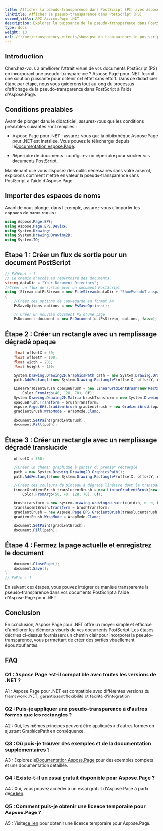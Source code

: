 ```yaml
---
title: Afficher la pseudo-transparence dans PostScript (PS) avec Aspose.Page
linktitle: Afficher la pseudo-transparence dans PostScript (PS)
second_title: API Aspose.Page .NET
description: Explorez la puissance de la pseudo-transparence dans PostScript avec Aspose.Page pour .NET. Suivez notre guide étape par étape pour des documents visuellement époustouflants.
type: docs
weight: 13
url: /fr/net/transparency-effects/show-pseudo-transparency-in-postscript-ps/
---
```

## Introduction

Cherchez-vous à améliorer l'attrait visuel de vos documents PostScript (PS) en incorporant une pseudo-transparence ? Aspose.Page pour .NET fournit une solution puissante pour obtenir cet effet sans effort. Dans ce didacticiel étape par étape, nous vous guiderons tout au long du processus d'affichage de la pseudo-transparence dans PostScript à l'aide d'Aspose.Page.

## Conditions préalables

Avant de plonger dans le didacticiel, assurez-vous que les conditions préalables suivantes sont remplies :

- Aspose.Page pour .NET : assurez-vous que la bibliothèque Aspose.Page pour .NET est installée. Vous pouvez le télécharger depuis le[Documentation Aspose.Page](https://reference.aspose.com/page/net/).

- Répertoire de documents : configurez un répertoire pour stocker vos documents PostScript.

Maintenant que vous disposez des outils nécessaires dans votre arsenal, explorons comment mettre en valeur la pseudo-transparence dans PostScript à l'aide d'Aspose.Page.

## Importer des espaces de noms

Avant de vous plonger dans l'exemple, assurez-vous d'importer les espaces de noms requis :

```csharp
using Aspose.Page.EPS;
using Aspose.Page.EPS.Device;
using System.Drawing;
using System.Drawing.Drawing2D;
using System.IO;
```

## Étape 1 : Créer un flux de sortie pour un document PostScript

```csharp
// ExDébut : 1
// Le chemin d'accès au répertoire des documents.
string dataDir = "Your Document Directory";
//Créer un flux de sortie pour un document PostScript
using (Stream outPsStream = new FileStream(dataDir + "ShowPseudoTransparency_outPS.ps", FileMode.Create))
{
	//Créez des options de sauvegarde au format A4
	PsSaveOptions options = new PsSaveOptions();

	// Créer un nouveau document PS d'une page
	PsDocument document = new PsDocument(outPsStream, options, false);
```

## Étape 2 : Créer un rectangle avec un remplissage dégradé opaque

```csharp
	float offsetX = 50;
	float offsetY = 100;
	float width = 200;
	float height = 100;

	System.Drawing.Drawing2D.GraphicsPath path = new System.Drawing.Drawing2D.GraphicsPath();
	path.AddRectangle(new System.Drawing.RectangleF(offsetX, offsetY, width, height));

	LinearGradientBrush opaqueBrush = new LinearGradientBrush(new RectangleF(0, 0, 200, 100), Color.FromArgb(0, 0, 0),
		Color.FromArgb(40, 128, 70), 0f);
	System.Drawing.Drawing2D.Matrix brushTransform = new System.Drawing.Drawing2D.Matrix(width, 0, 0, height, offsetX, offsetY);
	opaqueBrush.Transform = brushTransform;
	Aspose.Page.EPS.GradientBrush gradientBrush = new GradientBrush(opaqueBrush);
	gradientBrush.WrapMode = WrapMode.Clamp;

	document.SetPaint(gradientBrush);
	document.Fill(path);
```

## Étape 3 : Créer un rectangle avec un remplissage dégradé translucide

```csharp
	offsetX = 350;

	//Créer un chemin graphique à partir du premier rectangle
	path = new System.Drawing.Drawing2D.GraphicsPath();
	path.AddRectangle(new System.Drawing.RectangleF(offsetX, offsetY, width, height));

	//Créez des couleurs de pinceau à dégradé linéaire dont la transparence n'est pas de 255, mais de 150 et 50. Il est donc translucide.
	LinearGradientBrush translucentBrush = new LinearGradientBrush(new RectangleF(0, 0, width, height), Color.FromArgb(150, 0, 0, 0),
		Color.FromArgb(50, 40, 128, 70), 0f);

	brushTransform = new System.Drawing.Drawing2D.Matrix(width, 0, 0, height, offsetX, offsetY);
	translucentBrush.Transform = brushTransform;
	gradientBrush = new Aspose.Page.EPS.GradientBrush(translucentBrush);
	gradientBrush.WrapMode = WrapMode.Clamp;

	document.SetPaint(gradientBrush);
	document.Fill(path);
```

## Étape 4 : Fermez la page actuelle et enregistrez le document

```csharp
	document.ClosePage();
	document.Save();
}
// ExFin : 1
```

En suivant ces étapes, vous pouvez intégrer de manière transparente la pseudo-transparence dans vos documents PostScript à l'aide d'Aspose.Page pour .NET.

## Conclusion

En conclusion, Aspose.Page pour .NET offre un moyen simple et efficace d'améliorer les éléments visuels de vos documents PostScript. Les étapes décrites ci-dessus fournissent un chemin clair pour incorporer la pseudo-transparence, vous permettant de créer des sorties visuellement époustouflantes.

## FAQ

### Q1 : Aspose.Page est-il compatible avec toutes les versions de .NET ?

A1 : Aspose.Page pour .NET est compatible avec différentes versions du framework .NET, garantissant flexibilité et facilité d'intégration.

### Q2 : Puis-je appliquer une pseudo-transparence à d'autres formes que les rectangles ?

A2 : Oui, les mêmes principes peuvent être appliqués à d’autres formes en ajustant GraphicsPath en conséquence.

### Q3 : Où puis-je trouver des exemples et de la documentation supplémentaires ?

 A3 : Explorez le[Documentation Aspose.Page](https://reference.aspose.com/page/net/) pour des exemples complets et une documentation détaillée.

### Q4 : Existe-t-il un essai gratuit disponible pour Aspose.Page ?

 A4 : Oui, vous pouvez accéder à un essai gratuit d'Aspose.Page à partir de[ce lien](https://releases.aspose.com/).

### Q5 : Comment puis-je obtenir une licence temporaire pour Aspose.Page ?

 A5 : Visite[ce lien](https://purchase.aspose.com/temporary-license/) pour obtenir une licence temporaire pour Aspose.Page.